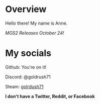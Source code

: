 # Overview
Hello there! My name is Anne.

*MGS2 Releases October 24!*



# My socials
Github: You're on it!

Discord: @goldrush71

Steam: [golrdush71](https://steamcommunity.com/id/goldrush71)

**I don't have a Twitter, Reddit, or Facebook**
